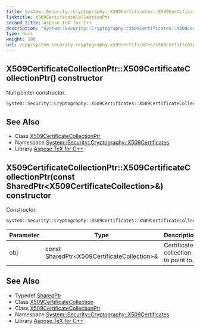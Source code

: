 ```yaml
---
title: System::Security::Cryptography::X509Certificates::X509CertificateCollectionPtr::X509CertificateCollectionPtr constructor
linktitle: X509CertificateCollectionPtr
second_title: Aspose.TeX for C++
description: 'System::Security::Cryptography::X509Certificates::X509CertificateCollectionPtr::X509CertificateCollectionPtr constructor. Null pointer constructor in C++.'
type: docs
weight: 100
url: /cpp/system.security.cryptography.x509certificates/x509certificatecollectionptr/x509certificatecollectionptr/
---
```

## X509CertificateCollectionPtr::X509CertificateCollectionPtr() constructor


Null pointer constructor.

```cpp
System::Security::Cryptography::X509Certificates::X509CertificateCollectionPtr::X509CertificateCollectionPtr()
```

## See Also

* Class [X509CertificateCollectionPtr](../)
* Namespace [System::Security::Cryptography::X509Certificates](../../)
* Library [Aspose.TeX for C++](../../../)
## X509CertificateCollectionPtr::X509CertificateCollectionPtr(const SharedPtr\<X509CertificateCollection\>\&) constructor


Constructor.

```cpp
System::Security::Cryptography::X509Certificates::X509CertificateCollectionPtr::X509CertificateCollectionPtr(const SharedPtr<X509CertificateCollection> &obj)
```


| Parameter | Type | Description |
| --- | --- | --- |
| obj | const SharedPtr\<X509CertificateCollection\>\& | Certificate collection to point to. |

## See Also

* Typedef [SharedPtr](../../../system/sharedptr/)
* Class [X509CertificateCollection](../../x509certificatecollection/)
* Class [X509CertificateCollectionPtr](../)
* Namespace [System::Security::Cryptography::X509Certificates](../../)
* Library [Aspose.TeX for C++](../../../)
